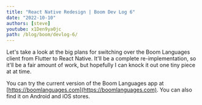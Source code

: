 ```yaml
---
title: "React Native Redesign | Boom Dev Log 6"
date: "2022-10-10"
authors: [steve]
youtube: x1Den9ya0jc
path: /blog/boom/devlog-6/
---
```


<YouTubePlayer youtubeLink={frontmatter.youtube} />

Let's take a look at the big plans for switching over the Boom Languages client from Flutter to React Native. It'll be a complete re-implementation, so it'll be a fair amount of work, but hopefully I can knock it out one tiny piece at at time.

You can try the current version of the Boom Languages app at [https://boomlanguages.com](https://boomlanguages.com). You can also find it on Android and iOS stores.
